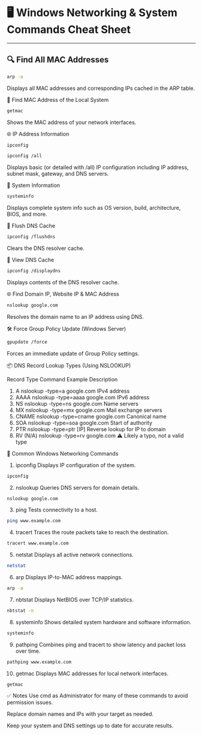 # 🖥️ Windows Networking & System Commands Cheat Sheet

---

## 🔍 Find All MAC Addresses
```bash
arp -a
```

Displays all MAC addresses and corresponding IPs cached in the ARP table.

🎯 Find MAC Address of the Local System
```bash
getmac
```
Shows the MAC address of your network interfaces.

🌐 IP Address Information
```bash
ipconfig
```
```bash
ipconfig /all
```
Displays basic (or detailed with /all) IP configuration including IP address, subnet mask, gateway, and DNS servers.

🧠 System Information
```bash
systeminfo
```

Displays complete system info such as OS version, build, architecture, BIOS, and more.

🧹 Flush DNS Cache

```bash
ipconfig /flushdns
```
Clears the DNS resolver cache.

🔎 View DNS Cache
```bash
ipconfig /displaydns
```
Displays contents of the DNS resolver cache.

🌐 Find Domain IP, Website IP & MAC Address

```bash
nslookup google.com
```
Resolves the domain name to an IP address using DNS.

🛠️ Force Group Policy Update (Windows Server)

```bash
gpupdate /force
```
Forces an immediate update of Group Policy settings.

📦 DNS Record Lookup Types (Using NSLOOKUP)

Record Type	Command Example	Description
1. A	nslookup -type=a google.com	IPv4 address
2. AAAA	nslookup -type=aaaa google.com	IPv6 address
3. NS	nslookup -type=ns google.com	Name servers
4. MX	nslookup -type=mx google.com	Mail exchange servers
5. CNAME	nslookup -type=cname google.com	Canonical name
6. SOA	nslookup -type=soa google.com	Start of authority
7. PTR	nslookup -type=ptr [IP]	Reverse lookup for IP to domain
8. RV (N/A)	nslookup -type=rv google.com	⚠️ Likely a typo, not a valid type

📘 Common Windows Networking Commands
1. ipconfig
Displays IP configuration of the system.

```bash
ipconfig
```

2. nslookup
Queries DNS servers for domain details.

```bash
nslookup google.com
```

3. ping
Tests connectivity to a host.

```bash
ping www.example.com
```

4. tracert
Traces the route packets take to reach the destination.

```bash
tracert www.example.com
```

5. netstat
Displays all active network connections.

```bash
netstat
```

6. arp
Displays IP-to-MAC address mappings.

```bash
arp -a
```

7. nbtstat
Displays NetBIOS over TCP/IP statistics.

```bash
nbtstat -n
```

8. systeminfo
Shows detailed system hardware and software information.

```bash
systeminfo
```

9. pathping
Combines ping and tracert to show latency and packet loss over time.

```bash
pathping www.example.com
```

10. getmac
Displays MAC addresses for local network interfaces.

```bash
getmac
```

✅ Notes
Use cmd as Administrator for many of these commands to avoid permission issues.

Replace domain names and IPs with your target as needed.

Keep your system and DNS settings up to date for accurate results.

